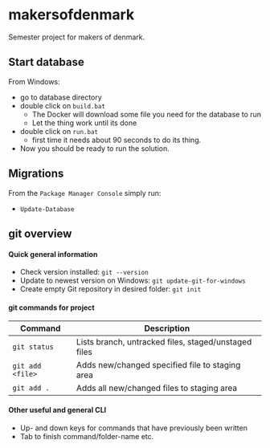 # makersofdenmark
Semester project for makers of denmark. 

## Start database
From Windows:
- go to database directory
- double click on `build.bat`
  * The Docker will download some file you need for the database to run
  * Let the thing work until its done
- double click on `run.bat`
  * first time it needs about 90 seconds to do its thing.
- Now you should be ready to run the solution.

## Migrations
From the `Package Manager Console` simply run:
- `Update-Database`

## git overview
#### Quick general information

- Check version installed: `git --version`
- Update to newest version on Windows: `git update-git-for-windows`
- Create empty Git repository in desired folder: `git init`

#### git commands for project
Command | Description
------- | -----------
`git status` | Lists branch, untracked files, staged/unstaged files
`git add <file>` | Adds new/changed specified file to staging area
`git add .` | Adds all new/changed files to staging area

#### Other useful and general CLI
- Up- and down keys for commands that have previously been written
- Tab to finish command/folder-name etc.
